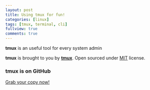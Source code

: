 ```yaml
---
layout: post
title: Using tmux for fun!
categories: [linux]
tags: [tmux, terminal, cli]
fullview: true
comments: true
---
```


**tmux** is an useful tool for every system admin

**tmux** is brought to you by **[tmux](http://ismaildemirbilek.com)**. Open sourced under [MIT](http://opensource.org/licenses/MIT) license.

### tmux is on GitHub

<a class="btn btn-default" href="https://github.com/dbtek/dbyll">Grab your copy now!</a>
